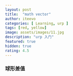 ```yaml
---
layout: post
title:  "math vector"
author: iteevo
categories: [ Learning, urp ]
tags: [red, yellow]
image: assets/images/11.jpg
description: "urp 入门"
featured: true
hidden: true
rating: 4.5
---
```

### 球形差值
